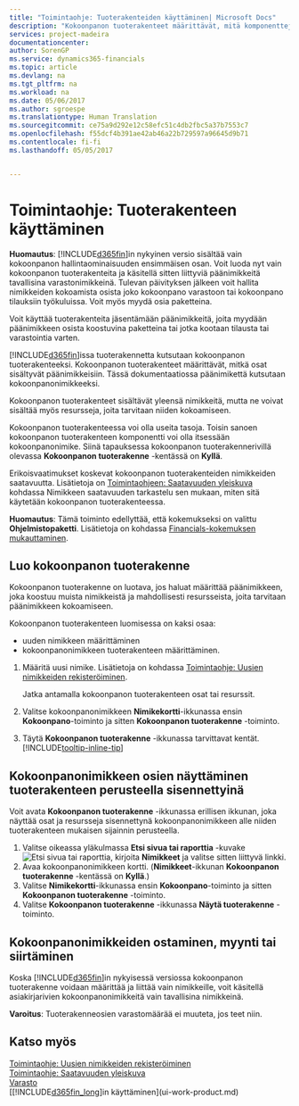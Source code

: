 ```yaml
---
title: "Toimintaohje: Tuoterakenteiden käyttäminen| Microsoft Docs"
description: "Kokoonpanon tuoterakenteet määrittävät, mitä komponentteja tai resursseja tarvitaan kokoonpanon tuoterakenteen edustavan nimikkeen valmistamiseen. Kokoonpanon tuoterakenteet sisältävät yleensä nimikkeitä, mutta ne voivat sisältää yhden tai useamman resurssin, jotka suorittavat kokoonpanotyön."
services: project-madeira
documentationcenter: 
author: SorenGP
ms.service: dynamics365-financials
ms.topic: article
ms.devlang: na
ms.tgt_pltfrm: na
ms.workload: na
ms.date: 05/06/2017
ms.author: sgroespe
ms.translationtype: Human Translation
ms.sourcegitcommit: ce75a9d292e12c58efc51c4db2fbc5a37b7553c7
ms.openlocfilehash: f55dcf4b391ae42ab46a22b729597a96645d9b71
ms.contentlocale: fi-fi
ms.lasthandoff: 05/05/2017


---
```

# <a name="how-to-work-with-bills-of-materials"></a>Toimintaohje: Tuoterakenteen käyttäminen
**Huomautus**: [!INCLUDE[d365fin](includes/d365fin_md.md)]in nykyinen versio sisältää vain kokoonpanon hallintaominaisuuden ensimmäisen osan. Voit luoda nyt vain kokoonpanon tuoterakenteita ja käsitellä sitten liittyviä päänimikkeitä tavallisina varastonimikkeinä. Tulevan päivityksen jälkeen voit hallita nimikkeiden kokoamista osista joko kokoonpano varastoon tai kokoonpano tilauksiin työkuluissa. Voit myös myydä osia paketteina.

Voit käyttää tuoterakenteita jäsentämään päänimikkeitä, joita myydään päänimikkeen osista koostuvina paketteina tai jotka kootaan tilausta tai varastointia varten.

[!INCLUDE[d365fin](includes/d365fin_md.md)]issa tuoterakennetta kutsutaan kokoonpanon tuoterakenteeksi. Kokoonpanon tuoterakenteet määrittävät, mitkä osat sisältyvät päänimikkeisiin. Tässä dokumentaatiossa päänimikettä kutsutaan kokoonpanonimikkeeksi.

Kokoonpanon tuoterakenteet sisältävät yleensä nimikkeitä, mutta ne voivat sisältää myös resursseja, joita tarvitaan niiden kokoamiseen.

Kokoonpanon tuoterakenteessa voi olla useita tasoja. Toisin sanoen kokoonpanon tuoterakenteen komponentti voi olla itsessään kokoonpanonimike. Siinä tapauksessa kokoonpanon tuoterakennerivillä olevassa **Kokoonpanon tuoterakenne** -kentässä on **Kyllä**.

Erikoisvaatimukset koskevat kokoonpanon tuoterakenteiden nimikkeiden saatavuutta. Lisätietoja on [Toimintaohjeen: Saatavuuden yleiskuva](inventory-how-availability-overview.md) kohdassa Nimikkeen saatavuuden tarkastelu sen mukaan, miten sitä käytetään kokoonpanon tuoterakenteessa.

**Huomautus**: Tämä toiminto edellyttää, että kokemukseksi on valittu **Ohjelmistopaketti**. Lisätietoja on kohdassa [Financials-kokemuksen mukauttaminen](ui-experiences.md).

## <a name="to-create-an-assembly-bom"></a>Luo kokoonpanon tuoterakenne
Kokoonpanon tuoterakenne on luotava, jos haluat määrittää päänimikkeen, joka koostuu muista nimikkeistä ja mahdollisesti resursseista, joita tarvitaan päänimikkeen kokoamiseen.  

Kokoonpanon tuoterakenteen luomisessa on kaksi osaa:
- uuden nimikkeen määrittäminen
- kokoonpanonimikkeen tuoterakenteen määrittäminen.

1. Määritä uusi nimike. Lisätietoja on kohdassa [Toimintaohje: Uusien nimikkeiden rekisteröiminen](inventory-how-register-new-items.md).

    Jatka antamalla kokoonpanon tuoterakenteen osat tai resurssit.  
2. Valitse kokoonpanonimikkeen **Nimikekortti**-ikkunassa ensin **Kokoonpano**-toiminto ja sitten **Kokoonpanon tuoterakenne** -toiminto.
3. Täytä **Kokoonpanon tuoterakenne** -ikkunassa tarvittavat kentät. [!INCLUDE[tooltip-inline-tip](includes/tooltip-inline-tip_md.md)]

## <a name="to-view-the-components-of-an-assembly-item-indented-according-to-the-bom-structure"></a>Kokoonpanonimikkeen osien näyttäminen tuoterakenteen perusteella sisennettyinä
Voit avata **Kokoonpanon tuoterakenne** -ikkunassa erillisen ikkunan, joka näyttää osat ja resursseja sisennettynä kokoonpanonimikkeen alle niiden tuoterakenteen mukaisen sijainnin perusteella.

1. Valitse oikeassa yläkulmassa **Etsi sivua tai raporttia** -kuvake ![Etsi sivua tai raporttia](media/ui-search/search_small.png "Etsi sivua tai raporttia -kuvake"), kirjoita **Nimikkeet** ja valitse sitten liittyvä linkki.
2. Avaa kokoonpanonimikkeen kortti. (**Nimikkeet**-ikkunan **Kokoonpanon tuoterakenne** -kentässä on **Kyllä**.)
3. Valitse **Nimikekortti**-ikkunassa ensin **Kokoonpano**-toiminto ja sitten **Kokoonpanon tuoterakenne** -toiminto.
4. Valitse **Kokoonpanon tuoterakenne** -ikkunassa **Näytä tuoterakenne** -toiminto.

## <a name="to-buy-sell-or-transfer-assembly-items"></a>Kokoonpanonimikkeiden ostaminen, myynti tai siirtäminen
Koska [!INCLUDE[d365fin](includes/d365fin_md.md)]in nykyisessä versiossa kokoonpanon tuoterakenne voidaan määrittää ja liittää vain nimikkeille, voit käsitellä asiakirjarivien kokoonpanonimikkeitä vain tavallisina nimikkeinä.

**Varoitus**: Tuoterakenneosien varastomäärää ei muuteta, jos teet niin.

## <a name="see-also"></a>Katso myös
[Toimintaohje: Uusien nimikkeiden rekisteröiminen](inventory-how-register-new-items.md)  
[Toimintaohje: Saatavuuden yleiskuva](inventory-how-availability-overview.md)     
[Varasto](inventory-manage-inventory.md)  
[[!INCLUDE[d365fin_long](includes/d365fin_long_md.md)]in käyttäminen](ui-work-product.md)

